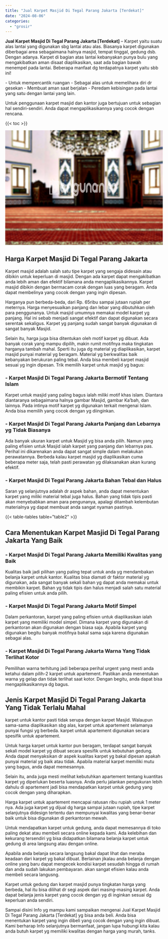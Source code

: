 ```yaml
---
title: "Jual Karpet Masjid Di Tegal Parang Jakarta [Terdekat]"
date: "2024-08-06"
categories: 
  - "grosir"
---
```


**Jual Karpet Masjid Di Tegal Parang Jakarta \[Terdekat\]** – Karpet yaitu suatu alas lantai yang digunakan sbg lantai atau alas. Biasanya karpet digunakan diberbagai area sebagaimana halnya masjid, tempat tinggal, gedung dsb. Dengan adanya. Karpet di bagian atas lantai kebanyakan punya bulu yang mengakibatkan aman disaat diaplikasikan, saat ada bagian bawah menempel pada lantai. Beberapa manfaat dg terdapatnya karpet yaitu sbb ini!

\- Untuk mempercantik ruangan - Sebagai alas untuk memelihara diri dr gesekan - Membuat aman saat berjalan - Peredam kebisingan pada lantai yang satu dengan lantai yang lain.

Untuk penggunaan karpet masjid dan kantor juga bertujuan untuk sebagian hal sendiri-sendiri. Anda dapat mengaplikasikannya yang cocok dengan rencana.

{{< toc >}}

![Jual Karpet Masjid Di Tegal Parang Jakarta [Terdekat]](/images/grosir-karpet-murah-69.png)

## Harga Karpet Masjid Di Tegal Parang Jakarta

Karpet masjid adalah salah satu tipe karpet yang sengaja didesain atau dibikin untuk keperluan di masjid. Dengan ada karpet dapat mengakibatkan anda lebih aman dan efektif bilamana anda mengaplikasikannya. Karpet masjid dibikin dengan bermacam corak dengan luas yang beragam. Anda dapat membelinya yang cocok dengan yang ingin dipesan.

Harganya pun berbeda-beda, dari Rp. 65ribu sampai jutaan rupiah per meternya. Harga menyesuaikan panjang dan lebar yang dibutuhkan oleh para penggunanya. Untuk masjid umumnya memakai model karpet yg panjang. Hal ini sebab menjadi sangat efektif dan dapat digunakan secara serentak sekaligus. Karpet yg panjang sudah sangat banyak digunakan di sangat banyak Masjid.

Selain itu, harga juga bisa ditentukan oleh motif karpet yg dibuat. Ada banyak corak yang mampu dipilih, makin rumit motifnya maka tingkatan harganya tambah mahal. Sperti itu juga dg material yg diaplikasikan, karpet masjid punyai material yg beragam. Material yg berkwalitas baik kebanyakan berukuran paling tebal. Anda bisa membeli karpet masjid sesuai yg ingin dipesan. Trik memilih karpet untuk masjid yg bagus:

### \- Karpet Masjid Di Tegal Parang Jakarta Bermotif Tentang Islam

Karpet untuk masjid yang paling bagus ialah miliki motif khas islam. Diantara diantaranya sebagaimana halnya gambar Masjid, gambar Ka’bah, dan lainnya. Pada intinya motif karpet yg digunakan terkait mengenai Islam. Anda bisa memilih yang cocok dengan yg diinginkan.

### \- Karpet Masjid Di Tegal Parang Jakarta Panjang dan Lebarnya yg Tidak Biasanya

Ada banyak ukuran karpet untuk Masjid yg bisa anda pilih. Namun yang paling efisien untuk Masjid ialah karpet yang panjang dan lebarnya pas. Perihal ini dikarenakan anda dapat sangat simple dalam melakukan perawatannya. Berbeda kalau karpet masjid yg diaplikasikan cuma beberapa meter saja, telah pasti perawatan yg dilaksanakan akan kurang efektif.

### \- Karpet Masjid Di Tegal Parang Jakarta Bahan Tebal dan Halus

Saran yg selanjutnya adalah dr aspek bahan, anda dapat menentukan karpet yang miliki material tebal juga halus. Bahan yang tidak tipis pasti akan menyebabkan aman para pengunanya, apalagi ditambah kelembutan materialnya yg dapat membuat anda sangat nyaman pastinya.

{{< table-tables table="table2" >}}

## Cara Menentukan Karpet Masjid Di Tegal Parang Jakarta Yang Baik

### \- Karpet Masjid Di Tegal Parang Jakarta Memiliki Kwalitas yang Baik

Kualitas baik jadi pilihan yang paling tepat untuk anda yg mendambakan belanja karpet untuk kantor. Kualitas bisa diamati dr faktor material yg digunakan, ada sangat banyak sekali bahan yg dapat anda memakai untuk membikin karpet. Bahan yg tidak tipis dan halus menjadi salah satu material paling efisien untuk anda pilih.

### \- Karpet Masjid Di Tegal Parang Jakarta Motif Simpel

Dalam perkantoran, karpet yang paling efisien untuk diaplikasikan ialah karpet yang memiliki model simpel. Dimana karpet yang digunakan di perkantoran akan digunakan dengan biasa saja. Apabila karpet yang digunakan begitu banyak motifnya bakal sama saja karena digunakan sebagai alas.

### \- Karpet Masjid Di Tegal Parang Jakarta Warna Yang Tidak Terlihat Kotor

Pemilihan warna terhitung jadi beberapa perihal urgent yang mesti anda ketahui dalam pilih-2 karpet untuk apartement. Pastikan anda menentukan warna yg gelap dan tidak terlihat saat kotor. Dengan begitu, anda dapat bisa mengaplikasikannya dg bagus.

## Jenis Karpet Masjid Di Tegal Parang Jakarta Yang Tidak Terlalu Mahal

karpet untuk kantor pasti tidak serupa dengan karpet Masjid. Walaupun sama-sama diaplikasikan sbg alas, karpet untuk apartement selamanya punyai fungsi yg berbeda. karpet untuk apartement digunakan secara spesifik untuk apartement.

Untuk harga karpet untuk kantor pun beragam, terdapat sangat banyak sekali model karpet yg dibuat secara spesifik untuk kebutuhan gedung. Anda dapat menyaksikan dr aspek kualitas karpet yg bakal dipesan apakah punyai material yg baik atau tidak. Apabila material karpet memiliki mutu yang bagus, anda dapat memesannya.

Selain itu, anda juga mesti melihat kebutuhkan apartement tentang kuantitas karpet yg diperlukan beserta luasnya. Anda perlu jalankan pengukuran lebih dahulu di apartement jadi bisa mendapatkan karpet untuk gedung yang cocok dengan yang diharapkan.

Harga karpet untuk apartement mencapai ratusan ribu rupiah untuk 1 meter nya. Ada juga karpet yg dijual dg harga sampai jutaan rupiah, tipe karpet selanjutnya didesign tertentu dan mempunyai kwalitas yang benar-benar baik untuk bisa digunakan di perkantoran mewah.

Untuk mendapatkan karpet untuk gedung, anda dapat memesannya di toko paling dekat atau membeli secara online kepada kami. Ada kelebihan dan kekurang tersendiri yg bisa didapatkan bilamana belanja karpet untuk gedung di area langsung atau dengan online.

Apabila anda belanja secara langsung bakal dapat lihat dan meraba keadaan dari karpet yg bakal dibuat. Berlainan jikalau anda belanja dengan online yang baru dapat mengecek kondisi karpet sesudah hingga di rumah dan anda sudah lakukan pembayaran. akan sangat efisien kalau anda membeli secara langusng.

Karpet untuk gedung dan karpet masjid punya tingkatan harga yang berbeda, hal itu bisa dilihat dr segi aspek dari masing-masing karpet. Anda dapat belanja jenis karpet yang cocok dengan yg di inginkan sesuai dg keperluan anda sendiri.

Sampai disini Info yg mampu kami sampaikan mengenai Jual Karpet Masjid Di Tegal Parang Jakarta \[Terdekat\] yg bisa anda beli. Anda bisa menentukan karpet yang ingin dibeli yang cocok dengan yang ingin dibuat. Kami berharap Info selanjutnya bermanfaat, jangan lupa hubungi kita kalau anda butuh karpet yg memiliki kwalitas dengan harga yang murah, tanks.
